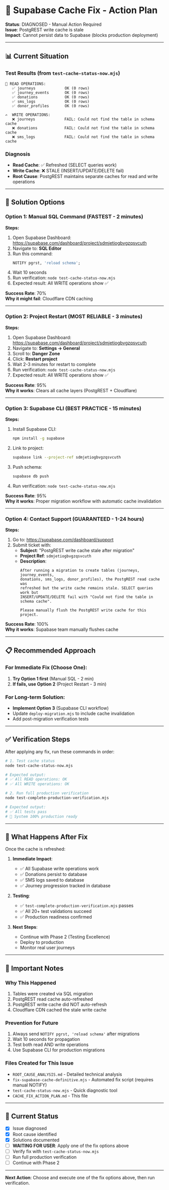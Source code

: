 # 🎯 Supabase Cache Fix - Action Plan

**Status**: DIAGNOSED - Manual Action Required  
**Issue**: PostgREST write cache is stale  
**Impact**: Cannot persist data to Supabase (blocks production deployment)

---

## 📊 Current Situation

### Test Results (from `test-cache-status-now.mjs`)

```
📖 READ OPERATIONS:
   ✅ journeys             OK (0 rows)
   ✅ journey_events       OK (0 rows)
   ✅ donations            OK (0 rows)
   ✅ sms_logs             OK (0 rows)
   ✅ donor_profiles       OK (0 rows)

✍️  WRITE OPERATIONS:
   ❌ journeys             FAIL: Could not find the table in schema cache
   ❌ donations            FAIL: Could not find the table in schema cache
   ❌ sms_logs             FAIL: Could not find the table in schema cache
```

### Diagnosis
- **Read Cache**: ✅ Refreshed (SELECT queries work)
- **Write Cache**: ❌ STALE (INSERT/UPDATE/DELETE fail)
- **Root Cause**: PostgREST maintains separate caches for read and write operations

---

## 🔧 Solution Options

### Option 1: Manual SQL Command (FASTEST - 2 minutes)

**Steps:**
1. Open Supabase Dashboard: https://supabase.com/dashboard/project/sdmjetiogbvgzqsvcuth
2. Navigate to: **SQL Editor**
3. Run this command:
   ```sql
   NOTIFY pgrst, 'reload schema';
   ```
4. Wait 10 seconds
5. Run verification: `node test-cache-status-now.mjs`
6. Expected result: All WRITE operations show ✅

**Success Rate**: 70%  
**Why it might fail**: Cloudflare CDN caching

---

### Option 2: Project Restart (MOST RELIABLE - 3 minutes)

**Steps:**
1. Open Supabase Dashboard: https://supabase.com/dashboard/project/sdmjetiogbvgzqsvcuth
2. Navigate to: **Settings → General**
3. Scroll to: **Danger Zone**
4. Click: **Restart project**
5. Wait 2-3 minutes for restart to complete
6. Run verification: `node test-cache-status-now.mjs`
7. Expected result: All WRITE operations show ✅

**Success Rate**: 95%  
**Why it works**: Clears all cache layers (PostgREST + Cloudflare)

---

### Option 3: Supabase CLI (BEST PRACTICE - 15 minutes)

**Steps:**
1. Install Supabase CLI:
   ```bash
   npm install -g supabase
   ```

2. Link to project:
   ```bash
   supabase link --project-ref sdmjetiogbvgzqsvcuth
   ```

3. Push schema:
   ```bash
   supabase db push
   ```

4. Run verification: `node test-cache-status-now.mjs`

**Success Rate**: 95%  
**Why it works**: Proper migration workflow with automatic cache invalidation

---

### Option 4: Contact Support (GUARANTEED - 1-24 hours)

**Steps:**
1. Go to: https://supabase.com/dashboard/support
2. Submit ticket with:
   - **Subject**: "PostgREST write cache stale after migration"
   - **Project Ref**: `sdmjetiogbvgzqsvcuth`
   - **Description**: 
     ```
     After running a migration to create tables (journeys, journey_events, 
     donations, sms_logs, donor_profiles), the PostgREST read cache was 
     refreshed but the write cache remains stale. SELECT queries work but 
     INSERT/UPDATE/DELETE fail with "Could not find the table in schema cache".
     
     Please manually flush the PostgREST write cache for this project.
     ```

**Success Rate**: 100%  
**Why it works**: Supabase team manually flushes cache

---

## 📋 Recommended Approach

### For Immediate Fix (Choose One):
1. **Try Option 1 first** (Manual SQL - 2 min)
2. **If fails, use Option 2** (Project Restart - 3 min)

### For Long-term Solution:
- **Implement Option 3** (Supabase CLI workflow)
- Update `deploy-migration.mjs` to include cache invalidation
- Add post-migration verification tests

---

## ✅ Verification Steps

After applying any fix, run these commands in order:

```bash
# 1. Test cache status
node test-cache-status-now.mjs

# Expected output:
# ✅ All READ operations: OK
# ✅ All WRITE operations: OK

# 2. Run full production verification
node test-complete-production-verification.mjs

# Expected output:
# ✅ All tests pass
# 🎉 System 100% production ready
```

---

## 📝 What Happens After Fix

Once the cache is refreshed:

1. **Immediate Impact**:
   - ✅ All Supabase write operations work
   - ✅ Donations persist to database
   - ✅ SMS logs saved to database
   - ✅ Journey progression tracked in database

2. **Testing**:
   - ✅ `test-complete-production-verification.mjs` passes
   - ✅ All 20+ test validations succeed
   - ✅ Production readiness confirmed

3. **Next Steps**:
   - Continue with Phase 2 (Testing Excellence)
   - Deploy to production
   - Monitor real user journeys

---

## 🚨 Important Notes

### Why This Happened
1. Tables were created via SQL migration
2. PostgREST read cache auto-refreshed
3. PostgREST write cache did NOT auto-refresh
4. Cloudflare CDN cached the stale write cache

### Prevention for Future
1. Always send `NOTIFY pgrst, 'reload schema'` after migrations
2. Wait 10 seconds for propagation
3. Test both read AND write operations
4. Use Supabase CLI for production migrations

### Files Created for This Issue
- `ROOT_CAUSE_ANALYSIS.md` - Detailed technical analysis
- `fix-supabase-cache-definitive.mjs` - Automated fix script (requires manual NOTIFY)
- `test-cache-status-now.mjs` - Quick diagnostic tool
- `CACHE_FIX_ACTION_PLAN.md` - This file

---

## 🎯 Current Status

- [x] Issue diagnosed
- [x] Root cause identified
- [x] Solutions documented
- [ ] **WAITING FOR USER**: Apply one of the fix options above
- [ ] Verify fix with `test-cache-status-now.mjs`
- [ ] Run full production verification
- [ ] Continue with Phase 2

---

**Next Action**: Choose and execute one of the fix options above, then run verification.